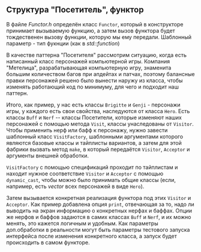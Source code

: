 ## Структура "Посетитель", функтор

В файле *Functor.h* определён класс `Functor`, который в конструкторе принимает вызываемую функцию, а затем вызов функтора будет тождественен вызову функции, которую мы ему передали. Шаблонный параметр - тип фукнции (как в *std::function*)

В качестве паттерна "Посетителя" рассмотрим ситуацию, когда есть написанный класс персонажей компьютерной игры. Компания "Метелица", разрабатывающая компьютерную игру, знаменита большим количеством багов при апдейтах и патчах, поэтому балансные правки персонажей решено было вынести наружу из класса, чтобы изменять работающий код по минимуму, для чего и подходит наш паттерн.

Итого, как пример, у нас есть классы `Brigitte` и `Genji` - персонажи игры, у каждого есть свои свойства, наследуются от класса `Hero`. Есть классы `Buff` и `Nerf` -- классы Посетители, которые изменяют наших персонажей с помощью метода `Visit`, классы унаследованы от `Visitor`. Чтобы применить нерф или бафф к персонажу, нужно завести шаблонный класс `VisitFactory`, шаблонными аргументами которого являются базовые классы и тайплисты вариантов, а затем для этой фабрики вызвать метод `make`, в который передаётся `Visitor`, `Acceptor` и аргументы внешней обработки.

`VisitFactory` с помощью спецификаций проходит по тайплистам и находит нужное соответствие `Visitor` и `Acceptor` с помощью `dynamic_cast`, чтобы можно было принимать общие классы (если, например, есть *vector* всех персонажей в виде `Hero`). 

Затем вызывается конкретная реализация функтора под этих `Visitor` и `Acceptor`. Как пример добавлена опция `print`, отвечающая за то, надо ли выводить на экран информацию о конкретных нерфах и баффах. Опции же нерфов и баффов задаются в самих классах `Buff` и `Nerf`, и их можно менять, это кажется логичным и удобным. Как параметры доп.обработки в реальности могут быть параметры тестового запуска интерфейса после изменения конкретного класса, а запуск будет происходить в самом функторе.